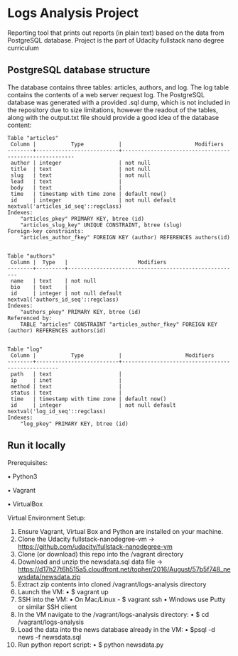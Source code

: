 # Logs Analysis Project
 
Reporting tool that prints out reports (in plain text) based on the data from PostgreSQL database. Project is the part of Udacity fullstack nano degree curriculum

## PostgreSQL database structure ##
The database contains three tables: articles, authors, and log. The log table contains the contents of a web server request log. The PostgreSQL database was generated with a provided .sql dump, which is not included in the repository due to size limitations, however the readout of the tables, along with the output.txt file should provide a good idea of the database content:

    Table "articles"
     Column |           Type           |                       Modifiers
    --------+--------------------------+-------------------------------------------------------
     author | integer                  | not null
     title  | text                     | not null
     slug   | text                     | not null
     lead   | text                     |
     body   | text                     |
     time   | timestamp with time zone | default now()
     id     | integer                  | not null default nextval('articles_id_seq'::regclass)
    Indexes:
        "articles_pkey" PRIMARY KEY, btree (id)
        "articles_slug_key" UNIQUE CONSTRAINT, btree (slug)
    Foreign-key constraints:
        "articles_author_fkey" FOREIGN KEY (author) REFERENCES authors(id)


    Table "authors"
     Column |  Type   |                      Modifiers
    --------+---------+------------------------------------------------------
     name   | text    | not null
     bio    | text    |
     id     | integer | not null default nextval('authors_id_seq'::regclass)
    Indexes:
        "authors_pkey" PRIMARY KEY, btree (id)
    Referenced by:
        TABLE "articles" CONSTRAINT "articles_author_fkey" FOREIGN KEY (author) REFERENCES authors(id)


    Table "log"
     Column |           Type           |                    Modifiers
    --------+--------------------------+--------------------------------------------------
     path   | text                     |
     ip     | inet                     |
     method | text                     |
     status | text                     |
     time   | timestamp with time zone | default now()
     id     | integer                  | not null default nextval('log_id_seq'::regclass)
    Indexes:
        "log_pkey" PRIMARY KEY, btree (id)


## Run it locally
  Prerequisites:

  • Python3

  • Vagrant

  • VirtualBox


  Virtual Environment Setup:

  1. Ensure Vagrant, Virtual Box and Python are installed on your machine.
  2. Clone the Udacity fullstack-nanodegree-vm -> https://github.com/udacity/fullstack-nanodegree-vm
  3. Clone (or download) this repo into the /vagrant directory
  4. Download and unzip the newsdata.sql data file -> https://d17h27t6h515a5.cloudfront.net/topher/2016/August/57b5f748_newsdata/newsdata.zip
  5. Extract zip contents into cloned /vagrant/logs-analysis directory
  6. Launch the VM:
    • $ vagrant up
  7. SSH into the VM:
    • On Mac/Linux - $ vagrant ssh
    • Windows use Putty or similar SSH client
  8. In the VM navigate to the /vagrant/logs-analysis directory:
    • $ cd /vagrant/logs-analysis
  9. Load the data into the news database already in the VM:
    • $psql -d news -f newsdata.sql
  10. Run python report script:
    • $ python newsdata.py


